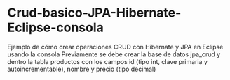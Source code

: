 # Crud-basico-JPA-Hibernate-Eclipse-consola
Ejemplo de cómo crear operaciones CRUD con Hibernate y JPA en Eclipse usando la consola
Previamente se debe crear la base de datos jpa_crud y dentro la tabla productos con los campos id (tipo int, clave primaria y autoincrementable), nombre y precio (tipo decimal)

